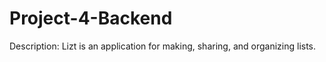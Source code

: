 # Project-4-Backend

Description:
Lizt is an application for making, sharing, and organizing lists. 
